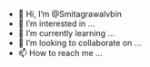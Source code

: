 












- 👋 Hi, I’m @Smitagrawalvbin
- 👀 I’m interested in ...
- 🌱 I’m currently learning ...
- 💞️ I’m looking to collaborate on ...
- 📫 How to reach me ...

<!---
Smitagrawalvbin/Smitagrawalvbin is a ✨ special ✨ repository because its `README.md` (this file) appears on your GitHub profile.
You can click the Preview link to take a look at your changes.
--->
